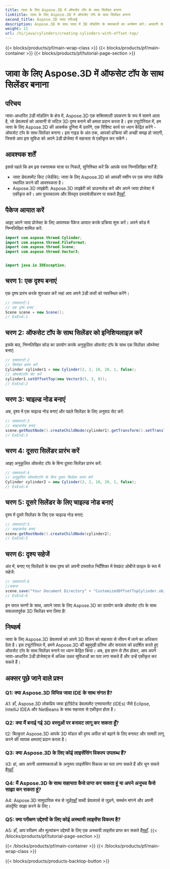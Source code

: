 ```yaml
---
title: जावा के लिए Aspose.3D में ऑफसेट टॉप के साथ सिलेंडर बनाना
linktitle: जावा के लिए Aspose.3D में ऑफसेट टॉप के साथ सिलेंडर बनाना
second_title: Aspose.3D जावा एपीआई
description: Aspose.3D के साथ जावा में 3D मॉडलिंग के चमत्कारों का अन्वेषण करें। आसानी से ऑफसेट टॉप के साथ आकर्षक सिलेंडर बनाना सीखें।
weight: 11
url: /hi/java/cylinders/creating-cylinders-with-offset-top/
---
```


{{< blocks/products/pf/main-wrap-class >}}
{{< blocks/products/pf/main-container >}}
{{< blocks/products/pf/tutorial-page-section >}}

# जावा के लिए Aspose.3D में ऑफसेट टॉप के साथ सिलेंडर बनाना

## परिचय

जावा-आधारित 3डी मॉडलिंग के क्षेत्र में, Aspose.3D एक शक्तिशाली उपकरण के रूप में सामने आता है, जो डेवलपर्स को आसानी से जटिल 3D दृश्य बनाने की क्षमता प्रदान करता है। इस ट्यूटोरियल में, हम जावा के लिए Aspose.3D की आकर्षक दुनिया में उतरेंगे, एक विशिष्ट कार्य पर ध्यान केंद्रित करेंगे - ऑफसेट टॉप के साथ सिलेंडर बनाना। इस गाइड के अंत तक, आपको प्रक्रिया की अच्छी समझ हो जाएगी, जिससे आप इस सुविधा को अपने 3डी प्रोजेक्ट में सहजता से एकीकृत कर सकेंगे।

## आवश्यक शर्तें

इससे पहले कि हम इस रचनात्मक यात्रा पर निकलें, सुनिश्चित करें कि आपके पास निम्नलिखित शर्तें हैं:

- जावा डेवलपमेंट किट (जेडीके): जावा के लिए Aspose.3D को आपकी मशीन पर एक संगत जेडीके स्थापित करने की आवश्यकता है।
-  Aspose.3D लाइब्रेरी: Aspose.3D लाइब्रेरी को डाउनलोड करें और अपने जावा प्रोजेक्ट में एकीकृत करें। आप पुस्तकालय और विस्तृत दस्तावेज़ीकरण पा सकते हैं[यहाँ](https://releases.aspose.com/3d/java/).

## पैकेज आयात करें

आइए अपने जावा प्रोजेक्ट के लिए आवश्यक पैकेज आयात करके प्रक्रिया शुरू करें। अपने कोड में निम्नलिखित शामिल करें:

```java
import com.aspose.threed.Cylinder;
import com.aspose.threed.FileFormat;
import com.aspose.threed.Scene;
import com.aspose.threed.Vector3;


import java.io.IOException;
```

## चरण 1: एक दृश्य बनाएं

एक दृश्य प्रारंभ करके शुरुआत करें जहां आप अपने 3डी तत्वों को व्यवस्थित करेंगे।

```java
// एक्सस्टार्ट:1
// एक दृश्य बनाएं
Scene scene = new Scene();
// ExEnd:1
```

## चरण 2: ऑफसेट टॉप के साथ सिलेंडर को इनिशियलाइज़ करें

इसके बाद, निम्नलिखित कोड का उपयोग करके अनुकूलित ऑफसेट टॉप के साथ एक सिलेंडर ऑब्जेक्ट बनाएं:

```java
// एक्सस्टार्ट:2
// सिलेंडर प्रारंभ करें
Cylinder cylinder1 = new Cylinder(2, 2, 10, 20, 1, false);
// ऑफसेटटॉप सेट करें
cylinder1.setOffsetTop(new Vector3(5, 3, 0));
// ExEnd:2
```

## चरण 3: चाइल्ड नोड बनाएं

अब, दृश्य में एक चाइल्ड नोड बनाएं और पहले सिलेंडर के लिए अनुवाद सेट करें:

```java
// एक्सस्टार्ट:3
// चाइल्डनोड बनाएं
scene.getRootNode().createChildNode(cylinder1).getTransform().setTranslation(10, 0, 0);
// ExEnd:3
```

## चरण 4: दूसरा सिलेंडर प्रारंभ करें

आइए अनुकूलित ऑफसेट टॉप के बिना दूसरा सिलेंडर प्रारंभ करें:

```java
// एक्सस्टार्ट:4
// अनुकूलित ऑफसेटटॉप के बिना दूसरा सिलेंडर प्रारंभ करें
Cylinder cylinder2 = new Cylinder(2, 2, 10, 20, 1, false);
// ExEnd:4
```

## चरण 5: दूसरे सिलेंडर के लिए चाइल्ड नोड बनाएं

दृश्य में दूसरे सिलेंडर के लिए एक चाइल्ड नोड बनाएं:

```java
// एक्सस्टार्ट:5
// चाइल्डनोड बनाएं
scene.getRootNode().createChildNode(cylinder2);
// ExEnd:5
```

## चरण 6: दृश्य सहेजें

अंत में, बनाए गए सिलेंडरों के साथ दृश्य को अपनी दस्तावेज़ निर्देशिका में वेवफ्रंट ओबीजे फ़ाइल के रूप में सहेजें:

```java
// एक्सस्टार्ट:6
//बचाना
scene.save("Your Document Directory" + "CustomizedOffsetTopCylinder.obj", FileFormat.WAVEFRONTOBJ);
// ExEnd:6
```

इन सरल चरणों के साथ, आपने जावा के लिए Aspose.3D का उपयोग करके ऑफसेट टॉप के साथ सफलतापूर्वक 3D सिलेंडर बना लिया है!

## निष्कर्ष

जावा के लिए Aspose.3D डेवलपर्स को अपने 3D विज़न को सहजता से जीवन में लाने का अधिकार देता है। इस ट्यूटोरियल में, हमने Aspose.3D की बहुमुखी प्रतिभा और सरलता को प्रदर्शित करते हुए ऑफसेट टॉप के साथ सिलेंडर बनाने पर ध्यान केंद्रित किया। अब, इस ज्ञान से लैस होकर, आप अपने जावा-आधारित 3डी प्रोजेक्ट्स में अधिक उन्नत सुविधाओं का पता लगा सकते हैं और उन्हें एकीकृत कर सकते हैं।

## अक्सर पूछे जाने वाले प्रश्न

### Q1: क्या Aspose.3D विभिन्न जावा IDE के साथ संगत है?

A1: हाँ, Aspose.3D लोकप्रिय जावा इंटीग्रेटेड डेवलपमेंट एनवायरमेंट (IDEs) जैसे Eclipse, IntelliJ IDEA और NetBeans के साथ सहजता से एकीकृत होता है।

### Q2: क्या मैं बनाई गई 3D वस्तुओं पर बनावट लागू कर सकता हूँ?

ए2: बिल्कुल! Aspose.3D आपके 3D मॉडल की दृश्य अपील को बढ़ाने के लिए बनावट और सामग्री लागू करने की व्यापक क्षमताएं प्रदान करता है।

### Q3: क्या Aspose.3D के लिए कोई लाइसेंसिंग विकल्प उपलब्ध हैं?

उ3: हां, आप अपनी आवश्यकताओं के अनुरूप लाइसेंसिंग विकल्प का पता लगा सकते हैं और चुन सकते हैं[यहाँ](https://purchase.aspose.com/buy).

### Q4: मैं Aspose.3D के साथ सहायता कैसे प्राप्त कर सकता हूं या अपने अनुभव कैसे साझा कर सकता हूं?

 A4: Aspose.3D सामुदायिक मंच से जुड़ें[यहाँ](https://forum.aspose.com/c/3d/18) साथी डेवलपर्स से जुड़ने, समर्थन मांगने और अपनी अंतर्दृष्टि साझा करने के लिए।

### Q5: क्या परीक्षण उद्देश्यों के लिए कोई अस्थायी लाइसेंस विकल्प है?

 A5: हाँ, आप परीक्षण और मूल्यांकन उद्देश्यों के लिए एक अस्थायी लाइसेंस प्राप्त कर सकते हैं[यहाँ](https://purchase.aspose.com/temporary-license/).
{{< /blocks/products/pf/tutorial-page-section >}}

{{< /blocks/products/pf/main-container >}}
{{< /blocks/products/pf/main-wrap-class >}}

{{< blocks/products/products-backtop-button >}}
